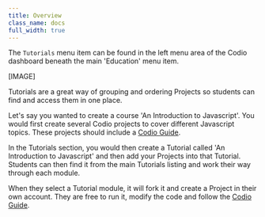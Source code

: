 ```yaml
---
title: Overview
class_name: docs
full_width: true
---
```


The `Tutorials` menu item can be found in the left menu area of the Codio dashboard beneath the main 'Education' menu item.

[IMAGE]

Tutorials are a great way of grouping and ordering Projects so students can find and access them in one place. 

Let's say you wanted to create a course 'An Introduction to Javascript'. You would first create several Codio projects to cover different Javascript topics. These projects should include a [Codio Guide](/docs/dashboard/tutorials/guides/).

In the Tutorials section, you would then create a Tutorial called 'An Introduction to Javascript' and then add your Projects into that Tutorial. Students can then find it from the main Tutorials listing and work their way through each module. 

When they select a Tutorial module, it will fork it and create a Project in their own account. They are free to run it, modify the code and follow the [Codio Guide](/docs/dashboard/tutorials/guides/).


